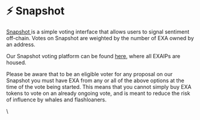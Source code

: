 # ⚡ Snapshot

[Snapshot ](https://snapshot.org/#/)is a simple voting interface that allows users to signal sentiment off-chain. Votes on Snapshot are weighted by the number of EXA owned by an address.

Our Snapshot voting platform can be found [here](https://gov.exact.ly/#/), where all EXAIPs are housed.

Please be aware that to be an eligible voter for any proposal on our Snapshot you must have EXA from any or all of the above options at the time of the vote being started. This means that you cannot simply buy EXA tokens to vote on an already ongoing vote, and is meant to reduce the risk of influence by whales and flashloaners.

\
